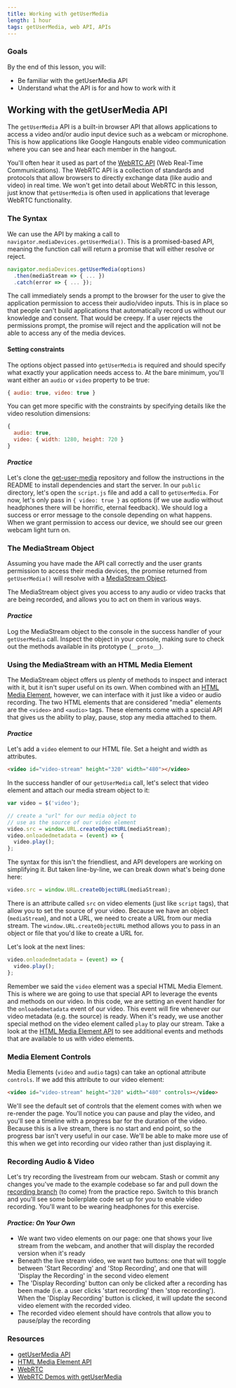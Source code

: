 ```yaml
---
title: Working with getUserMedia
length: 1 hour
tags: getUserMedia, web API, APIs
---
```


### Goals

By the end of this lesson, you will:

* Be familiar with the getUserMedia API
* Understand what the API is for and how to work with it

## Working with the getUserMedia API

The `getUserMedia` API is a built-in browser API that allows applications to access a video and/or audio input device such as a webcam or microphone. This is how applications like Google Hangouts enable video communication where you can see and hear each member in the hangout.

You'll often hear it used as part of the [WebRTC API](https://developer.mozilla.org/en-US/docs/Web/API/WebRTC_API#Protocols) (Web Real-Time Communications). The WebRTC API is a collection of standards and protocols that allow browsers to directly exchange data (like audio and video) in real time. We won't get into detail about WebRTC in this lesson, just know that `getUserMedia` is often used in applications that leverage WebRTC functionality.

### The Syntax

We can use the API by making a call to `navigator.mediaDevices.getUserMedia()`. This is a promised-based API, meaning the function call will return a promise that will either resolve or reject. 

```javascript
navigator.mediaDevices.getUserMedia(options)
  .then(mediaStream => { ... })
  .catch(error => { ... });
```

The call immediately sends a prompt to the browser for the user to give the application permission to access their audio/video inputs. This is in place so that people can't build applications that automatically record us without our knowledge and consent. That would be creepy. If a user rejects the permissions prompt, the promise will reject and the application will not be able to access any of the media devices.

#### Setting constraints
The options object passed into `getUserMedia` is required and should specify what exactly your application needs access to. At the bare minimum, you'll want either an `audio` or `video` property to be true:

```javascript
{ audio: true, video: true }
```

You can get more specific with the constraints by specifying details like the video resolution dimensions:

```javascript
{
  audio: true,
  video: { width: 1280, height: 720 }
}
```

#### *Practice*
Let's clone the [get-user-media](https://github.com/turingschool-examples/get-user-media) repository and follow the instructions in the README to install dependencies and start the server. In our `public` directory, let's open the `script.js` file and add a call to `getUserMedia`. For now, let's only pass in `{ video: true }` as options (if we use audio without headphones there will be horrific, eternal feedback). We should log a success or error message to the console depending on what happens. When we grant permission to access our device, we should see our green webcam light turn on.

### The MediaStream Object
Assuming you have made the API call correctly and the user grants permission to access their media devices, the promise returned from `getUserMedia()` will resolve with a [MediaStream Object](https://developer.mozilla.org/en-US/docs/Web/API/MediaStream).

The MediaStream object gives you access to any audio or video tracks that are being recorded, and allows you to act on them in various ways.

#### *Practice*
Log the MediaStream object to the console in the success handler of your `getUserMedia` call. Inspect the object in your console, making sure to check out the methods available in its prototype (`__proto__`). 

### Using the MediaStream with an HTML Media Element
The MediaStream object offers us plenty of methods to inspect and interact with it, but it isn't super useful on its own. When combined with an [HTML Media Element](https://developer.mozilla.org/en-US/docs/Web/API/HTMLMediaElement), however, we can interface with it just like a video or audio recording. The two HTML elements that are considered "media" elements are the `<video>` and `<audio>` tags. These elements come with a special API that gives us the ability to play, pause, stop any media attached to them. 

#### *Practice*
Let's add a `video` element to our HTML file. Set a height and width as attributes.

```html
<video id="video-stream" height="320" width="480"></video>
```

In the success handler of our `getUserMedia` call, let's select that video element and attach our media stream object to it:

```javascript
var video = $('video'); 

// create a "url" for our media object to
// use as the source of our video element
video.src = window.URL.createObjectURL(mediaStream);
video.onloadedmetadata = (event) => {
  video.play();
};
```

The syntax for this isn't the friendliest, and API developers are working on simplifying it. But taken line-by-line, we can break down what's being done here:

```javascript
video.src = window.URL.createObjectURL(mediaStream);
```

There is an attribute called `src` on video elements (just like `script` tags), that allow you to set the source of your video. Because we have an object (`mediaStream`), and not a URL, we need to create a URL from our media stream. The `window.URL.createObjectURL` method allows you to pass in an object or file that you'd like to create a URL for.

Let's look at the next lines:

```javascript
video.onloadedmetadata = (event) => {
  video.play();
};
```

Remember we said the `video` element was a special HTML Media Element. This is where we are going to use that special API to leverage the events and methods on our video. In this code, we are setting an event handler for the `onloadedmetadata` event of our video. This event will fire whenever our video metadata (e.g. the source) is ready. When it's ready, we use another special method on the video element called `play` to play our stream. Take a look at the [HTML Media Element API](https://developer.mozilla.org/en-US/docs/Web/API/HTMLMediaElement) to see additional events and methods that are available to us with video elements.

### Media Element Controls
Media Elements (`video` and `audio` tags) can take an optional attribute `controls`. If we add this attribute to our video element:

```html
<video id="video-stream" height="320" width="480" controls></video>
```

We'll see the default set of controls that the element comes with when we re-render the page. You'll notice you can pause and play the video, and you'll see a timeline with a progress bar for the duration of the video. Because this is a live stream, there is no start and end point, so the progress bar isn't very useful in our case. We'll be able to make more use of this when we get into recording our video rather than just displaying it.

### Recording Audio & Video
Let's try recording the livestream from our webcam. Stash or commit any changes you've made to the example codebase so far and pull down the [recording branch]() (to come) from the practice repo. Switch to this branch and you'll see some boilerplate code set up for you to enable video recording. You'll want to be wearing headphones for this exercise.

#### *Practice: On Your Own*
* We want two video elements on our page: one that shows your live stream from the webcam, and another that will display the recorded version when it's ready
* Beneath the live stream video, we want two buttons: one that will toggle between 'Start Recording' and 'Stop Recording', and one that will 'Display the Recording' in the second video element
* The 'Display Recording' button can only be clicked after a recording has been made (i.e. a user clicks 'start recording' then 'stop recording'). When the 'Display Recording' button is clicked, it will update the second video element with the recorded video.
* The recorded video element should have controls that allow you to pause/play the recording

### Resources 

* [getUserMedia API](https://developer.mozilla.org/en-US/docs/Web/API/MediaDevices/getUserMedia)
* [HTML Media Element API](https://developer.mozilla.org/en-US/docs/Web/API/HTMLMediaElement)
* [WebRTC](https://developer.mozilla.org/en-US/docs/Web/API/WebRTC_API)
* [WebRTC Demos with getUserMedia](https://webrtc.github.io/samples/)